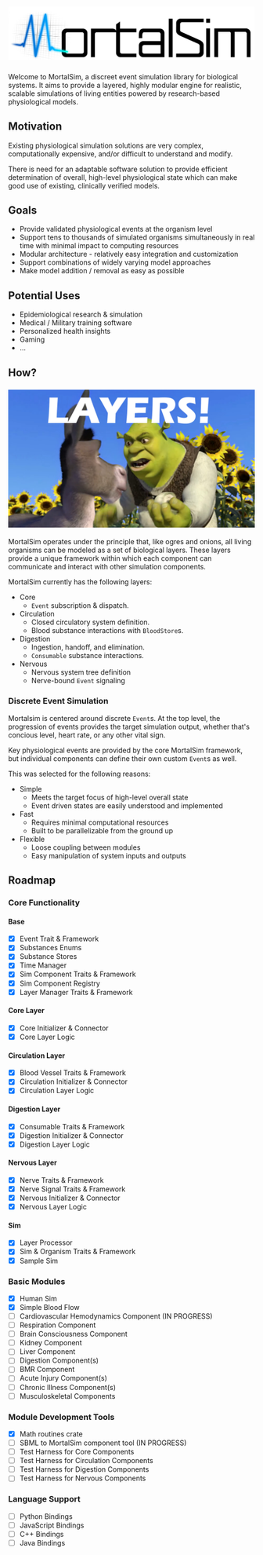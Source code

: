 # ![MORTALSIM](img/mortalsim.png)

Welcome to MortalSim, a discreet event simulation
library for biological systems. It aims to provide
a layered, highly modular engine for realistic,
scalable simulations of living entities powered
by research-based physiological models.

## Motivation

Existing physiological simulation solutions are very
complex, computationally expensive, and/or difficult
to understand and modify. 

There is need for an adaptable software solution to
provide efficient determination of overall, high-level
physiological state which can make good use of existing,
clinically verified models.

## Goals

- Provide validated physiological events at the organism level
- Support tens to thousands of simulated organisms simultaneously in real time with minimal impact to computing resources
- Modular architecture - relatively easy integration and customization
- Support combinations of widely varying model approaches
- Make model addition / removal as easy as possible

## Potential Uses
- Epidemiological research & simulation
- Medical / Military training software
- Personalized health insights
- Gaming
- ...

## How?

### ![Layers](img/layers_shrek.jpg)

MortalSim operates under the principle that,
like ogres and onions, all living organisms can be
modeled as a set of biological layers. These layers
provide a unique framework within which each
component can communicate and interact with other
simulation components.

MortalSim currently has the following layers:
- Core
    - `Event` subscription & dispatch.
- Circulation
    - Closed circulatory system definition.
    - Blood substance interactions with `BloodStore`s.
- Digestion
    - Ingestion, handoff, and elimination.
    - `Consumable` substance interactions.
- Nervous
    - Nervous system tree definition
    - Nerve-bound `Event` signaling

### Discrete Event Simulation

Mortalsim is centered around discrete `Event`s.
At the top level, the progression of events
provides the target simulation output, whether
that's concious level, heart rate, or any other
vital sign.

Key physiological events are provided by the core
MortalSim framework, but individual components can
define their own custom `Event`s as well.

This was selected for the following reasons:

- Simple
    - Meets the target focus of high-level overall state
    - Event driven states are easily understood and implemented
- Fast
    - Requires minimal computational resources
    - Built to be parallelizable from the ground up
- Flexible
    - Loose coupling between modules
    - Easy manipulation of system inputs and outputs

## Roadmap

### Core Functionality
#### Base
- [x] Event Trait & Framework
- [x] Substances Enums
- [x] Substance Stores
- [x] Time Manager
- [x] Sim Component Traits & Framework
- [x] Sim Component Registry
- [x] Layer Manager Traits & Framework
#### Core Layer
- [x] Core Initializer & Connector
- [x] Core Layer Logic
#### Circulation Layer
- [x] Blood Vessel Traits & Framework
- [x] Circulation Initializer & Connector
- [x] Circulation Layer Logic
#### Digestion Layer
- [x] Consumable Traits & Framework
- [x] Digestion Initializer & Connector
- [x] Digestion Layer Logic
#### Nervous Layer
- [x] Nerve Traits & Framework
- [x] Nerve Signal Traits & Framework
- [x] Nervous Initializer & Connector
- [x] Nervous Layer Logic
#### Sim
- [x] Layer Processor
- [x] Sim & Organism Traits & Framework
- [x] Sample Sim

### Basic Modules
- [x] Human Sim
- [x] Simple Blood Flow
- [ ] Cardiovascular Hemodynamics Component (IN PROGRESS)
- [ ] Respiration Component
- [ ] Brain Consciousness Component
- [ ] Kidney Component
- [ ] Liver Component
- [ ] Digestion Component(s)
- [ ] BMR Component
- [ ] Acute Injury Component(s)
- [ ] Chronic Illness Component(s)
- [ ] Musculoskeletal Components

### Module Development Tools
- [x] Math routines crate
- [ ] SBML to MortalSim component tool (IN PROGRESS)
- [ ] Test Harness for Core Components
- [ ] Test Harness for Circulation Components
- [ ] Test Harness for Digestion Components
- [ ] Test Harness for Nervous Components

### Language Support
- [ ] Python Bindings
- [ ] JavaScript Bindings
- [ ] C++ Bindings
- [ ] Java Bindings
